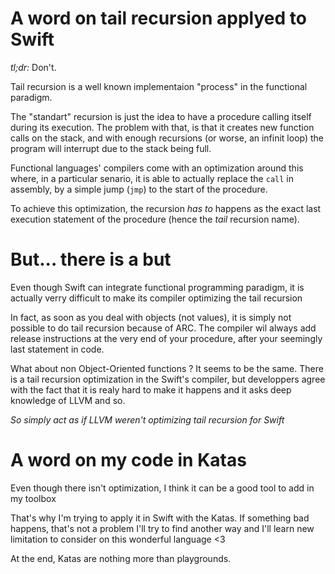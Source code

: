 
# A word on tail recursion applyed to Swift

*tl;dr:* Don't.

Tail recursion is a well known implementaion "process" in the functional paradigm.

The "standart" recursion is just the idea to have a procedure calling itself during its execution.
The problem with that, is that it creates new function calls on the stack, and with enough recursions (or worse, an infinit loop) the program will interrupt due to the stack being full.

Functional languages' compilers come with an optimization around this where, in a particular senario, it is able to actually replace the `call` in assembly, by a simple jump (`jmp`) to the start of the procedure.

To achieve this optimization, the recursion _has to_ happens as the exact last execution statement of the procedure (hence the _tail_ recursion name).

# But... there is a but

Even though Swift can integrate functional programming paradigm, it is actually verry difficult to make its compiler optimizing the tail recursion

In fact, as soon as you deal with objects (not values), it is simply not possible to do tail recursion because of ARC. The compiler wil always add release instructions at the very end of your procedure, after your seemingly last statement in code.


What about non Object-Oriented functions ? It seems to be the same. There is a tail recursion optimization in the Swift's compiler, but developpers agree with the fact that it is realy hard to make it happens and it asks deep knowledge of LLVM and so.

_So simply act as if LLVM weren't optimizing tail recursion for Swift_

# A word on my code in Katas

Even though there isn't optimization, I think it can be a good tool to add in my toolbox

That's why I'm trying to apply it in Swift with the Katas. If something bad happens, that's not a problem I'll try to find another way and I'll learn new limitation to consider on this wonderful language <3

At the end, Katas are nothing more than playgrounds.